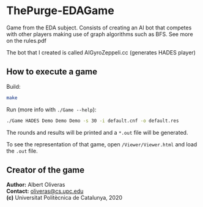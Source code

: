 # ThePurge-EDAGame

Game from the EDA subject. Consists of creating an AI bot that competes with other players making use of graph algorithms such as BFS.
See more on the rules.pdf

The bot that I created is called AIGyroZeppeli.cc (generates HADES player)

## How to execute a game

Build:
```bash
make
```

Run (more info with `./Game --help`):
```bash
./Game HADES Demo Demo Demo -s 30 -i default.cnf -o default.res
```

The rounds and results will be printed and a `*.out` file will be generated.

To see the representation of that game, open `/Viewer/Viewer.html` and load the `.out` file.

## Creator of the game

**Author:** Albert Oliveras  
**Contact:** oliveras@cs.upc.edu  
**(c)** Universitat Politècnica de Catalunya, 2020
